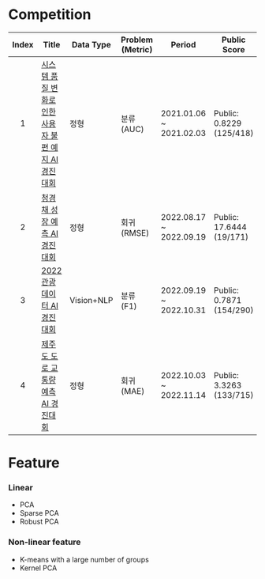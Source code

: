 # Competition


|Index | Title | Data Type | Problem (Metric) | Period | Public Score | Private Score | Top Percent |
|:---:|---|---|---|---|---|---|---|
|  1  | [시스템 품질 변화로 인한 사용자 불편 예지 AI 경진대회](https://dacon.io/competitions/official/235687/overview/description) | 정형 | 분류 (AUC) | 2021.01.06 ~ 2021.02.03 | Public: 0.8229 (125/418) | Private: 0.8199 (136/418) | Top 32% |
|  2  | [청경채 성장 예측 AI 경진대회](https://dacon.io/competitions/official/235961/overview/description) | 정형 | 회귀 (RMSE) | 2022.08.17 ~ 2022.09.19 | Public: 17.6444 (19/171) | Private: 18.7495 (19/171) | Top 11% |
|  3  | [2022 관광데이터 AI 경진대회](https://dacon.io/competitions/official/235978/overview/description) | Vision+NLP | 분류 (F1) |  2022.09.19 ~ 2022.10.31 | Public: 0.7871 (154/290) | Private: 0.7803 (159/290) | Top 54% |
|  4  | [제주도 도로 교통량 예측 AI 경진대회](https://dacon.io/competitions/official/235985/overview/description) | 정형 | 회귀 (MAE) |  2022.10.03 ~ 2022.11.14 | Public: 3.3263 (133/715) | Private: 3.3715 (147/715) | Top 20% |



# Feature

### Linear
- PCA
- Sparse PCA
- Robust PCA


### Non-linear feature
- K-means with a large number of groups
- Kernel PCA
